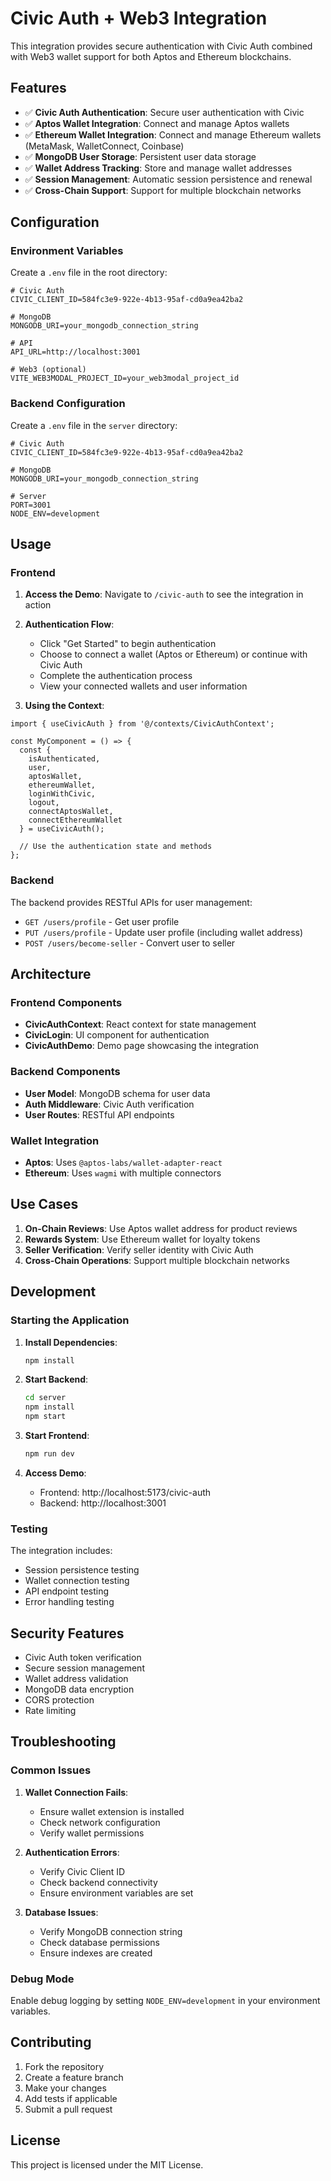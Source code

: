 # Civic Auth + Web3 Integration

This integration provides secure authentication with Civic Auth combined with Web3 wallet support for both Aptos and Ethereum blockchains.

## Features

- ✅ **Civic Auth Authentication**: Secure user authentication with Civic
- ✅ **Aptos Wallet Integration**: Connect and manage Aptos wallets
- ✅ **Ethereum Wallet Integration**: Connect and manage Ethereum wallets (MetaMask, WalletConnect, Coinbase)
- ✅ **MongoDB User Storage**: Persistent user data storage
- ✅ **Wallet Address Tracking**: Store and manage wallet addresses
- ✅ **Session Management**: Automatic session persistence and renewal
- ✅ **Cross-Chain Support**: Support for multiple blockchain networks

## Configuration

### Environment Variables

Create a `.env` file in the root directory:

```env
# Civic Auth
CIVIC_CLIENT_ID=584fc3e9-922e-4b13-95af-cd0a9ea42ba2

# MongoDB
MONGODB_URI=your_mongodb_connection_string

# API
API_URL=http://localhost:3001

# Web3 (optional)
VITE_WEB3MODAL_PROJECT_ID=your_web3modal_project_id
```

### Backend Configuration

Create a `.env` file in the `server` directory:

```env
# Civic Auth
CIVIC_CLIENT_ID=584fc3e9-922e-4b13-95af-cd0a9ea42ba2

# MongoDB
MONGODB_URI=your_mongodb_connection_string

# Server
PORT=3001
NODE_ENV=development
```

## Usage

### Frontend

1. **Access the Demo**: Navigate to `/civic-auth` to see the integration in action
2. **Authentication Flow**:
   - Click "Get Started" to begin authentication
   - Choose to connect a wallet (Aptos or Ethereum) or continue with Civic Auth
   - Complete the authentication process
   - View your connected wallets and user information

3. **Using the Context**:

```tsx
import { useCivicAuth } from '@/contexts/CivicAuthContext';

const MyComponent = () => {
  const {
    isAuthenticated,
    user,
    aptosWallet,
    ethereumWallet,
    loginWithCivic,
    logout,
    connectAptosWallet,
    connectEthereumWallet
  } = useCivicAuth();

  // Use the authentication state and methods
};
```

### Backend

The backend provides RESTful APIs for user management:

- `GET /users/profile` - Get user profile
- `PUT /users/profile` - Update user profile (including wallet address)
- `POST /users/become-seller` - Convert user to seller

## Architecture

### Frontend Components

- **CivicAuthContext**: React context for state management
- **CivicLogin**: UI component for authentication
- **CivicAuthDemo**: Demo page showcasing the integration

### Backend Components

- **User Model**: MongoDB schema for user data
- **Auth Middleware**: Civic Auth verification
- **User Routes**: RESTful API endpoints

### Wallet Integration

- **Aptos**: Uses `@aptos-labs/wallet-adapter-react`
- **Ethereum**: Uses `wagmi` with multiple connectors

## Use Cases

1. **On-Chain Reviews**: Use Aptos wallet address for product reviews
2. **Rewards System**: Use Ethereum wallet for loyalty tokens
3. **Seller Verification**: Verify seller identity with Civic Auth
4. **Cross-Chain Operations**: Support multiple blockchain networks

## Development

### Starting the Application

1. **Install Dependencies**:
   ```bash
   npm install
   ```

2. **Start Backend**:
   ```bash
   cd server
   npm install
   npm start
   ```

3. **Start Frontend**:
   ```bash
   npm run dev
   ```

4. **Access Demo**:
   - Frontend: http://localhost:5173/civic-auth
   - Backend: http://localhost:3001

### Testing

The integration includes:
- Session persistence testing
- Wallet connection testing
- API endpoint testing
- Error handling testing

## Security Features

- Civic Auth token verification
- Secure session management
- Wallet address validation
- MongoDB data encryption
- CORS protection
- Rate limiting

## Troubleshooting

### Common Issues

1. **Wallet Connection Fails**:
   - Ensure wallet extension is installed
   - Check network configuration
   - Verify wallet permissions

2. **Authentication Errors**:
   - Verify Civic Client ID
   - Check backend connectivity
   - Ensure environment variables are set

3. **Database Issues**:
   - Verify MongoDB connection string
   - Check database permissions
   - Ensure indexes are created

### Debug Mode

Enable debug logging by setting `NODE_ENV=development` in your environment variables.

## Contributing

1. Fork the repository
2. Create a feature branch
3. Make your changes
4. Add tests if applicable
5. Submit a pull request

## License

This project is licensed under the MIT License. 